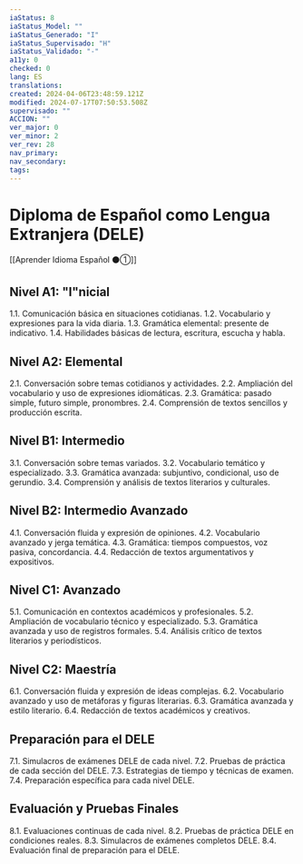 ```yaml
---
iaStatus: 8
iaStatus_Model: ""
iaStatus_Generado: "I"
iaStatus_Supervisado: "H"
iaStatus_Validado: "-"
a11y: 0
checked: 0
lang: ES
translations: 
created: 2024-04-06T23:48:59.121Z
modified: 2024-07-17T07:50:53.508Z
supervisado: ""
ACCION: ""
ver_major: 0
ver_minor: 2
ver_rev: 28
nav_primary: 
nav_secondary: 
tags:
---
```

# Diploma de Español como Lengua Extranjera (DELE)

[[Aprender Idioma Español ⚫①]]

## Nivel A1: "I"nicial

1.1. Comunicación básica en situaciones cotidianas.
1.2. Vocabulario y expresiones para la vida diaria.
1.3. Gramática elemental: presente de indicativo.
1.4. Habilidades básicas de lectura, escritura, escucha y habla.

## Nivel A2: Elemental

2.1. Conversación sobre temas cotidianos y actividades.
2.2. Ampliación del vocabulario y uso de expresiones idiomáticas.
2.3. Gramática: pasado simple, futuro simple, pronombres.
2.4. Comprensión de textos sencillos y producción escrita.

## Nivel B1: Intermedio

3.1. Conversación sobre temas variados.
3.2. Vocabulario temático y especializado.
3.3. Gramática avanzada: subjuntivo, condicional, uso de gerundio.
3.4. Comprensión y análisis de textos literarios y culturales.

## Nivel B2: Intermedio Avanzado

4.1. Conversación fluida y expresión de opiniones.
4.2. Vocabulario avanzado y jerga temática.
4.3. Gramática: tiempos compuestos, voz pasiva, concordancia.
4.4. Redacción de textos argumentativos y expositivos.

## Nivel C1: Avanzado

5.1. Comunicación en contextos académicos y profesionales.
5.2. Ampliación de vocabulario técnico y especializado.
5.3. Gramática avanzada y uso de registros formales.
5.4. Análisis crítico de textos literarios y periodísticos.

## Nivel C2: Maestría

6.1. Conversación fluida y expresión de ideas complejas.
6.2. Vocabulario avanzado y uso de metáforas y figuras literarias.
6.3. Gramática avanzada y estilo literario.
6.4. Redacción de textos académicos y creativos.

## Preparación para el DELE

7.1. Simulacros de exámenes DELE de cada nivel.
7.2. Pruebas de práctica de cada sección del DELE.
7.3. Estrategias de tiempo y técnicas de examen.
7.4. Preparación específica para cada nivel DELE.

## Evaluación y Pruebas Finales

8.1. Evaluaciones continuas de cada nivel.
8.2. Pruebas de práctica DELE en condiciones reales.
8.3. Simulacros de exámenes completos DELE.
8.4. Evaluación final de preparación para el DELE.

